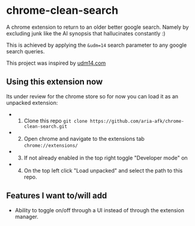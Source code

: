 # chrome-clean-search

A chrome extension to return to an older better google search. Namely by excluding junk like the AI synopsis that hallucinates constantly :)

This is achieved by applying the `&udm=14` search parameter to any google search queries.

This project was inspired by [udm14.com](https://www.udm14.com)

## Using this extension now

Its under review for the chrome store so for now you can load it as an unpacked extension:

- 1) Clone this repo
`git clone https://github.com/aria-afk/chrome-clean-search.git`

- 2) Open chrome and navigate to the extensions tab
`chrome://extensions/`

- 3) If not already enabled in the top right toggle "Developer mode" on

- 4) On the top left click "Load unpacked" and select the path to this repo.

## Features I want to/will add

- Ability to toggle on/off through a UI instead of through the extension manager.
